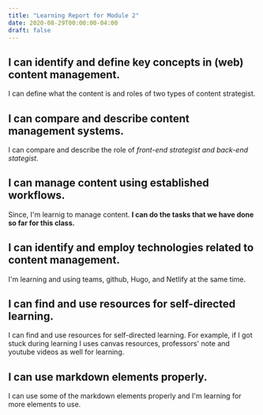 ```yaml
---
title: "Learning Report for Module 2"
date: 2020-08-29T00:00:00-04:00
draft: false
---
```


I can identify and define key concepts in (web) content management.
-------------------------------------------------------------------
I can define what the content is and roles of two types of content strategist. 

I can compare and describe content management systems.
------------------------------------------------------
I can compare and describe the role of *front-end strategist and back-end stategist.*

I can manage content using established workflows.
-------------------------------------------------
Since, I'm learnig to manage content. **I can do the tasks that we have done so far for this class.**

I can identify and employ technologies related to content management.
---------------------------------------------------------------------
I'm learning and using teams, github, Hugo, and Netlify at the same time.

I can find and use resources for self-directed learning.
--------------------------------------------------------
I can find and use resources for self-directed learning. For example, if I got
stuck during learning I uses canvas resources, professors' note and youtube videos as well for learning.

I can use markdown elements properly.
-------------------------------------
I can use some of the markdown elements properly and I'm learning for more elements to use.

